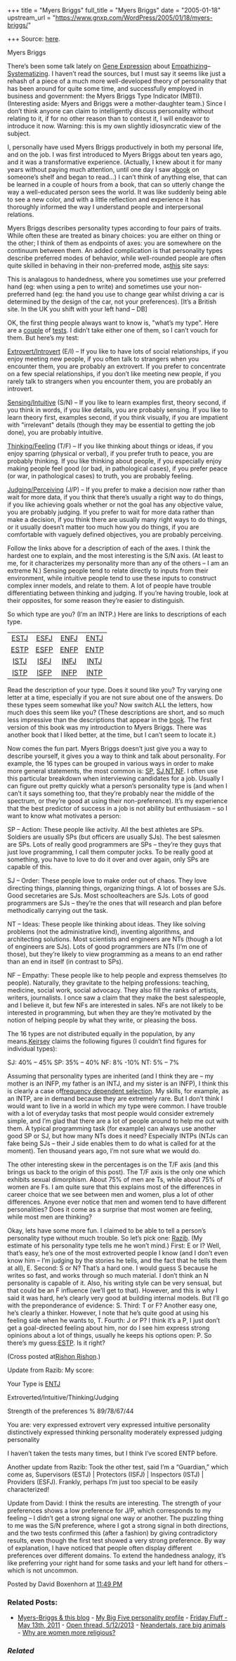+++
title = "Myers Briggs"
full_title = "Myers Briggs"
date = "2005-01-18"
upstream_url = "https://www.gnxp.com/WordPress/2005/01/18/myers-briggs/"

+++
Source: [here](https://www.gnxp.com/WordPress/2005/01/18/myers-briggs/).

Myers Briggs

There’s been some talk lately on [Gene Expression](https://www.gnxp.com/) about [Empathizing](https://www.gnxp.com/MT2/archives/003439.html)–[Systematizing](https://www.gnxp.com/MT2/archives/003459.html). I haven’t read the sources, but I must say it seems like just a rehash of a piece of a much more well-developed theory of personality that has been around for quite some time, and successfully employed in business and government: the Myers Briggs Type Indicator (MBTI). (Interesting aside: Myers and Briggs were a mother-daughter team.) Since I don’t think anyone can claim to intelligently discuss personality without relating to it, if for no other reason than to contest it, I will endeavor to introduce it now. Warning: this is my own slightly idiosyncratic view of the subject.

I, personally have used Myers Briggs productively in both my personal life, and on the job. I was first introduced to Myers Briggs about ten years ago, and it was a transformative experience. (Actually, I knew about it for many years without paying much attention, until one day I saw a[book](http://keirsey.com/pumII.html) on someone’s shelf and began to read…) I can’t think of anything else, that can be learned in a couple of hours from a book, that can so utterly change the way a well-educated person sees the world. It was like suddenly being able to see a new color, and with a little reflection and experience it has thoroughly informed the way I understand people and interpersonal relations.

Myers Briggs describes personality types according to four pairs of traits. While often these are treated as binary choices: you are either on thing or the other; I think of them as endpoints of axes: you are somewhere on the continuum between them. An added complication is that personality types describe preferred modes of behavior, while well-rounded people are often quite skilled in behaving in their non-preferred mode, as[this](http://www.teamtechnology.co.uk/tt/t-articl/mb-simpl.htm) site says:

This is analagous to handedness, where you sometimes use your preferred hand (eg: when using a pen to write) and sometimes use your non-preferred hand (eg: the hand you use to change gear whilst driving a car is determined by the design of the car, not your preferences). \[It’s a British site. In the UK you shift with your left hand – DB\]

OK, the first thing people always want to know is, "what’s my type". Here are a [couple](http://www.advisorteam.com/temperament_sorter/register.asp?partid=1) of [tests](http://www.humanmetrics.com/cgi-win/JTypes2.asp). I didn’t take either one of them, so I can’t vouch for them. But here’s my test:

[Extrovert/Introvert](http://keirsey.com/pumII/ei.html) (E/I) – If you like to have lots of social relationships, if you enjoy meeting new people, if you often talk to strangers when you encounter them, you are probably an extrovert. If you prefer to concentrate on a few special relationships, if you don’t like meeting new people, if you rarely talk to strangers when you encounter them, you are probably an introvert.

[Sensing/Intuitive](http://keirsey.com/pumII/ns.html) (S/N) – If you like to learn examples first, theory second, if you think in words, if you like details, you are probably sensing. If you like to learn theory first, examples second, if you think visually, if you are impatient with "irrelevant" details (though they may be essential to getting the job done), you are probably intuitive.

[Thinking/Feeling](http://keirsey.com/pumII/tf.html) (T/F) – If you like thinking about things or ideas, if you enjoy sparring (physical or verbal), if you prefer truth to peace, you are probably thinking. If you like thinking about people, if you especially enjoy making people feel good (or bad, in pathological cases), if you prefer peace (or war, in pathological cases) to truth, you are probably feeling.

[Judging/Perceiving](http://keirsey.com/pumII/jp.html) (J/P) – If you prefer to make a decision now rather than wait for more data, if you think that there’s usually a right way to do things, if you like achieving goals whether or not the goal has any objective value, you are probably judging. If you prefer to wait for more data rather than make a decision, if you think there are usually many right ways to do things, or it usually doesn’t matter too much how you do things, if you are comfortable with vaguely defined objectives, you are probably perceiving.

Follow the links above for a description of each of the axes. I think the hardest one to explain, and the most interesting is the S/N axis. (At least to me, for it characterizes my personality more than any of the others – I am an extreme N.) Sensing people tend to relate directly to inputs from their environment, while intuitive people tend to use these inputs to construct complex inner models, and relate to them. A lot of people have trouble differentiating between thinking and judging. If you’re having trouble, look at their opposites, for some reason they’re easier to distinguish.

So which type are you? (I’m an INTP.) Here are links to descriptions of each type.

|                                                  |                                                  |                                                  |                                                  |
|:------------------------------------------------:|:------------------------------------------------:|:------------------------------------------------:|:------------------------------------------------:|
| [ESTJ](http://keirsey.com/personality/sjet.html) | [ESFJ](http://keirsey.com/personality/sjef.html) | [ENFJ](http://keirsey.com/personality/nfej.html) | [ENTJ](http://keirsey.com/personality/ntej.html) |
| [ESTP](http://keirsey.com/personality/spet.html) | [ESFP](http://keirsey.com/personality/spef.html) | [ENFP](http://keirsey.com/personality/nfep.html) | [ENTP](http://keirsey.com/personality/ntep.html) |
| [ISTJ](http://keirsey.com/personality/sjit.html) | [ISFJ](http://keirsey.com/personality/sjif.html) | [INFJ](http://keirsey.com/personality/nfij.html) | [INTJ](http://keirsey.com/personality/ntij.html) |
| [ISTP](http://keirsey.com/personality/spit.html) | [ISFP](http://keirsey.com/personality/spif.html) | [INFP](http://keirsey.com/personality/nfip.html) | [INTP](http://keirsey.com/personality/ntip.html) |

Read the description of your type. Does it sound like you? Try varying one letter at a time, especially if you are not sure about one of the answers. Do these types seem somewhat like you? Now switch ALL the letters, how much does this seem like you? (These descriptions are short, and so much less impressive than the descriptions that appear in the [book](http://keirsey.com/pumII.html). The first version of this book was my introduction to Myers Briggs. There was another book that I liked better, at the time, but I can’t seem to locate it.)

Now comes the fun part. Myers Briggs doesn’t just give you a way to describe yourself, it gives you a way to think and talk about personality. For example, the 16 types can be grouped in various ways in order to make more general statements, the most common is: [SP](http://keirsey.com/personality/sp.html), [SJ](http://keirsey.com/personality/sj.html),[NT](http://keirsey.com/personalit%20y/nt.html),[NF](http://keirsey.com/personality/nf.html). I often use this particular breakdown when interviewing candidates for a job. Usually I can figure out pretty quickly what a person’s personality type is (and when I can’t it says something too, that they’re probably near the middle of the spectrum, or they’re good at using their non-preference). It’s my experience that the best predictor of success in a job is not ability but enthusiasm – so I want to know what motivates a person:

SP – Action: These people like activity. All the best athletes are SPs. Soldiers are usually SPs (but officers are usually SJs). The best salesmen are SPs. Lots of really good programmers are SPs – they’re they guys that just love programming, I call them computer jocks. To be really good at something, you have to love to do it over and over again, only SPs are capable of this.

SJ – Order: These people love to make order out of chaos. They love directing things, planning things, organizing things. A lot of bosses are SJs. Good secretaries are SJs. Most schoolteachers are SJs. Lots of good programmers are SJs – they’re the ones that will research and plan before methodically carrying out the task.

NT – Ideas: These people like thinking about ideas. They like solving problems (not the administrative kind), inventing algorithms, and architecting solutions. Most scientists and engineers are NTs (though a lot of engineers are SJs). Lots of good programmers are NTs (I’m one of those), but they’re likely to view programming as a means to an end rather than an end in itself (in contrast to SPs).

NF – Empathy: These people like to help people and express themselves (to people). Naturally, they gravitate to the helping professions: teaching, medicine, social work, social advocacy. They also fill the ranks of artists, writers, journalists. I once saw a claim that they make the best salespeople, and I believe it, but few NFs are interested in sales. NFs are not likely to be interested in programming, but when they are they’re motivated by the notion of helping people by what they write, or pleasing the boss.

The 16 types are not distributed equally in the population, by any means.[Keirsey](http://keirsey.com/matrix.html) claims the following figures (I couldn’t find figures for individual types):

SJ: 40% – 45% SP: 35% – 40% NF: 8% -10% NT: 5% – 7%

Assuming that personality types are inherited (and I think they are – my mother is an INFP, my father is an INTJ, and my sister is an INFP), I think this is clearly a case of[frequency dependent selection](http://www.blackwellpublishing.com/ridley/a-z/Frequency-dependent_selection.asp). My skills, for example, as an INTP, are in demand because they are extremely rare. But I don’t think I would want to live in a world in which my type were common. I have trouble with a lot of everyday tasks that most people would consider extremely simple, and I’m glad that there are a lot of people around to help me out with them. A typical programming task (for example) can always use another good SP or SJ, but how many NTs does it need? Especially INTPs (NTJs can fake being SJs – their J side enables them to do what is called for at the moment). Ten thousand years ago, I’m not sure what we would do.

The other interesting skew in the percentages is on the T/F axis (and this brings us back to the origin of this post). The T/F axis is the only one which exhibits sexual dimorphism. About 75% of men are Ts, while about 75% of women are Fs. I am quite sure that this explains most of the differences in career choice that we see between men and women, plus a lot of other differences. Anyone ever notice that men and women tend to have different personalities? Does it come as a surprise that most women are feeling, while most men are thinking?

Okay, lets have some more fun. I claimed to be able to tell a person’s personality type without much trouble. So let’s pick one: [Razib](https://www.gnxp.com/). (My estimate of his personality type tells me he won’t mind.) First: E or I? Well, that’s easy, he’s one of the most extroverted people I know (and I don’t even know him – I’m judging by the stories he tells, and the fact that he tells them at all), E. Second: S or N? That’s a hard one. I would guess S because he writes so fast, and works through so much material. I don’t think an N personality is capable of it. Also, his writing style can be very sensual, but that could be an F influence (we’ll get to that). However, and this is why I said it was hard, he’s clearly very good at building internal models. But I’ll go with the preponderance of evidence: S. Third: T or F? Another easy one, he’s clearly a thinker. However, I note that he’s quite good at using his feeling side when he wants to, T. Fourth: J or P? I think it’s a P, I just don’t get a goal-directed feeling about him, nor do I see him express strong opinions about a lot of things, usually he keeps his options open: P. So there’s my guess:[ESTP](http://keirsey.com/personality/spet.html). Is it right?

(Cross posted at[Rishon Rishon](http://www.rishon-rishon.com/archives/2005_01.php#063826).)

Update from Razib: My score:

Your Type is [ENTJ](http://www.humanmetrics.com/cgi-win/JTypes3.asp)

Extroverted/Intuitive/Thinking/Judging

Strength of the preferences % 89/78/67/44

You are: very expressed extrovert very expressed intuitive personality distinctively expressed thinking personality moderately expressed judging personality

I haven’t taken the tests many times, but I think I’ve scored ENTP before.

Another update from Razib: Took the other test, said I’m a “Guardian,” which come as, Supervisors (ESTJ) \| Protectors (ISFJ) \| Inspectors (ISTJ) \| Providers (ESFJ). Frankly, perhaps I’m just too special to be easily characterized!

Update from David: I think the results are interesting. The strength of your preferences shows a low preference for J/P, which corresponds to my feeling – I didn’t get a strong signal one way or another. The puzzling thing to me was the S/N preference, where I got a strong signal in both directions, and the two tests confirmed this (after a fashion) by giving contradictory results, even though the first test showed a very strong preference. By way of explanation, I have noticed that people often display different preferences over different domains. To extend the handedness analogy, it’s like preferring your right hand for some tasks and your left hand for others – which is not uncommon.

Posted by David Boxenhorn at [11:49 PM](https://www.gnxp.com/MT2/archives/003474.html) [](http://js-kit.com/api/static/pop_comments?ref=http://gnxp.com&path=/3474?url=http://www.gnxp.com/MT2/archives/003474.html&thetime=%20011805&MT=true)

### Related Posts:

- [Myers-Briggs & this
  blog](https://www.gnxp.com/WordPress/2008/11/22/myers-briggs-this-blog/) - [My Big Five personality
  profile](https://www.gnxp.com/WordPress/2014/02/07/my-big-five-personality-profile/) - [Friday Fluff - May 13th,
  2011](https://www.gnxp.com/WordPress/2011/05/13/friday-fluff-may-13th-2011/) - [Open thread,
  5/12/2013](https://www.gnxp.com/WordPress/2013/05/12/open-thread-5122013/) - [Neandertals, rare big
  animals](https://www.gnxp.com/WordPress/2009/07/18/neandertals-rare-big-animals/) - [Why are women more
  religious?](https://www.gnxp.com/WordPress/2006/12/14/why-are-women-more-religious/)

### *Related*

[](https://www.addtoany.com/add_to/facebook?linkurl=https%3A%2F%2Fwww.gnxp.com%2FWordPress%2F2005%2F01%2F18%2Fmyers-briggs%2F&linkname=Myers%20Briggs "Facebook")[](https://www.addtoany.com/add_to/twitter?linkurl=https%3A%2F%2Fwww.gnxp.com%2FWordPress%2F2005%2F01%2F18%2Fmyers-briggs%2F&linkname=Myers%20Briggs "Twitter")[](https://www.addtoany.com/add_to/email?linkurl=https%3A%2F%2Fwww.gnxp.com%2FWordPress%2F2005%2F01%2F18%2Fmyers-briggs%2F&linkname=Myers%20Briggs "Email")[](https://www.addtoany.com/share)
